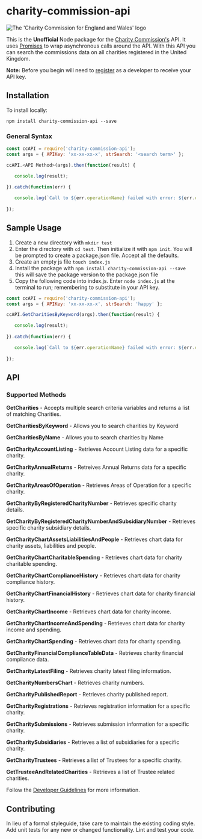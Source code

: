 # charity-commission-api

![The 'Charity Commission for England and Wales' logo](https://assets.publishing.service.gov.uk/government/uploads/system/uploads/organisation/logo/98/Home_page.jpg)

This is the **Unofficial** Node package for the [Charity Commission's](https://www.gov.uk/government/organisations/charity-commission) API. It uses [Promises](https://developer.mozilla.org/en-US/docs/Web/JavaScript/Reference/Global_Objects/Promise) to wrap asynchronous calls around the API. With this API you can search the commissions data on all charities registered in the United Kingdom.  

**Note:** Before you begin will need to [register](http://apps.charitycommission.gov.uk/Showcharity/API/SearchCharitiesV1/Docs/SearchCharitiesV1Home.aspx) as a developer to receive your API key.

## Installation

To install locally:
```shell
npm install charity-commission-api --save
```

### General Syntax

```js
const ccAPI = require('charity-commission-api');
const args = { APIKey: 'xx-xx-xx-x', strSearch: '<search term>' };

ccAPI.<API Method>(args).then(function(result) {

   console.log(result);
   
}).catch(function(err) {

   console.log(`Call to ${err.operationName} failed with error: ${err.err}`);
   
});
```

## Sample Usage

1. Create a new directory with `mkdir test`
2. Enter the directory with `cd test`. Then initialize it with `npm init`. You will be prompted to create a package.json file. Accept all the defaults.
3. Create an empty js file  `touch index.js`
4. Install the package with `npm install charity-commission-api --save` this will save the package version to the package.json file
5. Copy the following code into index.js. Enter `node index.js` at the terminal to run; remembering to substitute in your API key.

```js
const ccAPI = require('charity-commission-api');
const args = { APIKey: 'xx-xx-xx-x', strSearch: 'happy' };

ccAPI.GetCharitiesByKeyword(args).then(function(result) {

   console.log(result);
   
}).catch(function(err) {

   console.log(`Call to ${err.operationName} failed with error: ${err.err}`);
   
});
```

## API 
### Supported Methods

**GetCharities** - Accepts multiple search criteria variables and returns a list of matching Charities.

**GetCharitiesByKeyword** - Allows you to search charities by Keyword

**GetCharitiesByName** - Allows you to search charities by Name

**GetCharityAccountListing** - Retrieves Account Listing data for a specific charity.

**GetCharityAnnualReturns** - Retreives Annual Returns data for a specific charity.

**GetCharityAreasOfOperation** - Retrieves Areas of Operation for a specific charity.

**GetCharityByRegisteredCharityNumber** - Retrieves specific charity details.

**GetCharityByRegisteredCharityNumberAndSubsidiaryNumber** - Retrieves specific charity subsidiary details.

**GetCharityChartAssetsLiabilitiesAndPeople** - Retrieves chart data for charity assets, liabilities and people.

**GetCharityChartCharitableSpending** - Retrieves chart data for charity charitable spending.

**GetCharityChartComplianceHistory** - Retrieves chart data for charity compliance history.

**GetCharityChartFinancialHistory** - Retrieves chart data for charity financial history.

**GetCharityChartIncome** - Retrieves chart data for charity income.

**GetCharityChartIncomeAndSpending** - Retrieves chart data for charity income and spending.

**GetCharityChartSpending** - Retrieves chart data for charity spending.

**GetCharityFinancialComplianceTableData** - Retrieves charity financial compliance data.

**GetCharityLatestFiling** - Retrieves charity latest filing information.

**GetCharityNumbersChart** - Retrieves charity numbers.

**GetCharityPublishedReport** - Retrieves charity published report.

**GetCharityRegistrations** - Retrieves registration information for a specific charity.

**GetCharitySubmissions** - Retrieves submission information for a specific charity.

**GetCharitySubsidiaries** - Retrieves a list of subsidiaries for a specific charity.

**GetCharityTrustees** - Retrieves a list of Trustees for a specific charity.

**GetTrusteeAndRelatedCharities** - Retrieves a list of Trustee related charities. 

Follow the [Developer Guidelines](http://apps.charitycommission.gov.uk/Showcharity/API/SearchCharitiesV1/Docs/DevGuideHome.aspx) for more information.

## Contributing

In lieu of a formal styleguide, take care to maintain the existing coding style.
Add unit tests for any new or changed functionality. Lint and test your code.
